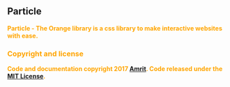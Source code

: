 <h2>Particle</h2>
<p><b style="color:orange">Particle<b> - The Orange library is a css library to make interactive websites with ease.</p>
<h3>Copyright and license</h3>
<p>Code and documentation copyright 2017 <a href="https://facebook.com/cromeamrit">Amrit</a>. Code released under the <a href="https://github.com/amritcrome/Particle/blob/master/LICENSE">MIT License</a>.</p>
